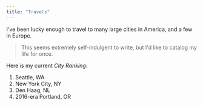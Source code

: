 ```yaml
---
title: "Travels"
---
```


I've been lucky enough to travel to many large cities in America, and a few in Europe.

> This seems extremely self-indulgent to write, but I'd like to catalog my life for once.

Here is my current *City Ranking*:

1. Seattle, WA
2. New York City, NY
3. Den Haag, NL
4. 2016-era Portland, OR

